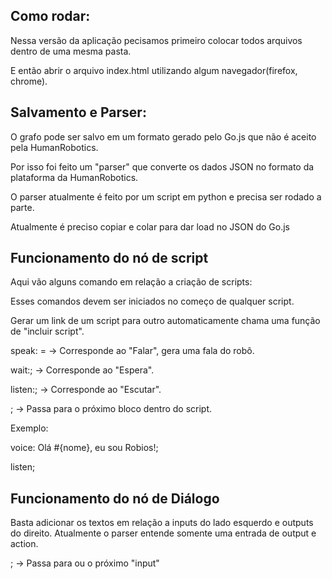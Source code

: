 
## Como rodar:
Nessa versão da aplicação pecisamos primeiro colocar todos arquivos dentro de uma mesma pasta. 

E então abrir o arquivo index.html utilizando algum navegador(firefox, chrome). 

## Salvamento e Parser:
O grafo pode ser salvo em um formato gerado pelo Go.js que não é aceito pela HumanRobotics.

Por isso foi feito um "parser" que converte os dados JSON no formato da plataforma da HumanRobotics.

O parser atualmente é feito por um script em python e precisa ser rodado a parte.

Atualmente é preciso copiar e colar para dar load no JSON do Go.js

## Funcionamento do nó de script
Aqui vão alguns comando em relação a criação de scripts: 

Esses comandos devem ser iniciados no começo de qualquer script.

Gerar um link de um script para outro automaticamente chama uma função de "incluir script".

speak: =      -> Corresponde ao "Falar", gera uma fala do robô.

wait:;       -> Corresponde ao "Espera". 

listen:;     -> Corresponde ao "Escutar". 

;            -> Passa para o próximo bloco dentro do script.

Exemplo:

voice: Olá #{nome}, eu sou Robios!;

listen;

## Funcionamento do nó de Diálogo
Basta adicionar os textos em relação a inputs do lado esquerdo e outputs do direito.
  Atualmente o parser entende somente uma entrada de output e action.
  
  ;            -> Passa para ou o próximo "input"
  

